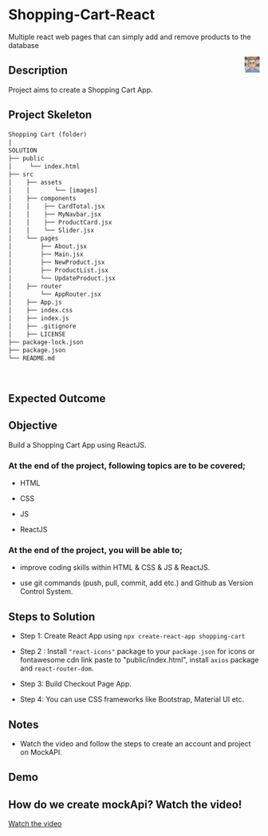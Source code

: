 # Shopping-Cart-React
Multiple react web pages that can simply add and remove products to the database

<p><img align="right"
  src="./src/assets/avatar.png"  width="30px"></p>


## Description

Project aims to create a Shopping Cart App.


## Project Skeleton

```
Shopping Cart (folder)
|
SOLUTION
├── public
│     └── index.html
├── src
│    ├── assets
│    │       └── [images]
│    ├── components
│    │    ├── CardTotal.jsx
│    │    ├── MyNavbar.jsx
│    │    ├── ProductCard.jsx
│    │    └── Slider.jsx
│    └── pages
│        ├── About.jsx
│        ├── Main.jsx
│        ├── NewProduct.jsx
│        ├── ProductList.jsx
│        └── UpdateProduct.jsx
│    ├── router 
│        └── AppRouter.jsx
│    ├── App.js
│    ├── index.css
│    ├── index.js
│    ├── .gitignore
│    ├── LICENSE
├── package-lock.json
├── package.json
└── README.md



```

## Expected Outcome



## Objective

Build a Shopping Cart App using ReactJS.

### At the end of the project, following topics are to be covered;

- HTML

- CSS

- JS

- ReactJS

### At the end of the project, you will be able to;

- improve coding skills within HTML & CSS & JS & ReactJS.

- use git commands (push, pull, commit, add etc.) and Github as Version Control System.

## Steps to Solution

- Step 1: Create React App using `npx create-react-app shopping-cart`

- Step 2 : Install `"react-icons"` package to your `package.json` for icons or fontawesome cdn link paste to "public/index.html", install `axios` package and `react-router-dom`.

- Step 3: Build Checkout Page App.

- Step 4: You can use CSS frameworks like Bootstrap, Material UI etc.


## Notes

- Watch the video and follow the steps to create an account and project on MockAPI.

## Demo
  <!-- <a href="https://shopping-cart-mockapi.vercel.app/" target="_blank">Shopping Cart</a> -->


## How do we create mockApi? Watch the video!
<a href="https://www.youtube.com/watch?v=i_Gvlp83GMk" target="_blank">
 Watch the video
</a>
